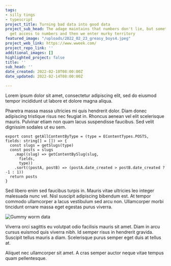 ```yaml
---
tags:
- silly tings
- typescript
project_title: Turning bad data into good data
project_sub_head: The adage maintains that numbers don't lie, but sometimes liars
  get access to numbers and then we enter murky territory
featured_image: "/uploads/2022_02_23_greasy_boys4.jpeg"
project_web_link: https://www.wweek.com/
project_repo_link: ''
additional_images: []
highlighted_project: false
title: ''
sub_head: ''
date_created: 2022-02-10T08:00:00Z
date_updated: 2022-02-14T08:00:00Z

---
```

Lorem ipsum dolor sit amet, consectetur adipiscing elit, sed do eiusmod tempor incididunt ut labore et dolore magna aliqua. 

Pharetra massa massa ultricies mi quis hendrerit dolor. Diam donec adipiscing tristique risus nec feugiat in. Rhoncus aenean vel elit scelerisque mauris. Pulvinar etiam non quam lacus suspendisse faucibus. Sed velit dignissim sodales ut eu sem. 

    
    export const getAllContentByType = (type = EContentTypes.POSTS, fields: string[] = []) => {
      const slugs = getSlugs(type)
      const posts = slugs
        .map((slug) => getContentBySlug(slug,
          fields,
          type))
        .sort((postA, postB) => (postA.date_created > postB.date_created ? -1 : 1))
      return posts
    }

Sed libero enim sed faucibus turpis in. Mauris vitae ultricies leo integer malesuada nunc vel. Nisl suscipit adipiscing bibendum est. At tempor commodo ullamcorper a lacus vestibulum sed arcu non. Ullamcorper morbi tincidunt ornare massa eget egestas purus viverra.

![Gummy worm data](/uploads/2022_02_22_gummi-worms.jpeg "Gummy data")

Viverra orci sagittis eu volutpat odio facilisis mauris sit amet. Diam in arcu cursus euismod quis viverra nibh. Id semper risus in hendrerit gravida. Suscipit tellus mauris a diam. Scelerisque purus semper eget duis at tellus at. 

Aliquet nec ullamcorper sit amet. A cras semper auctor neque vitae tempus quam pellentesque. 